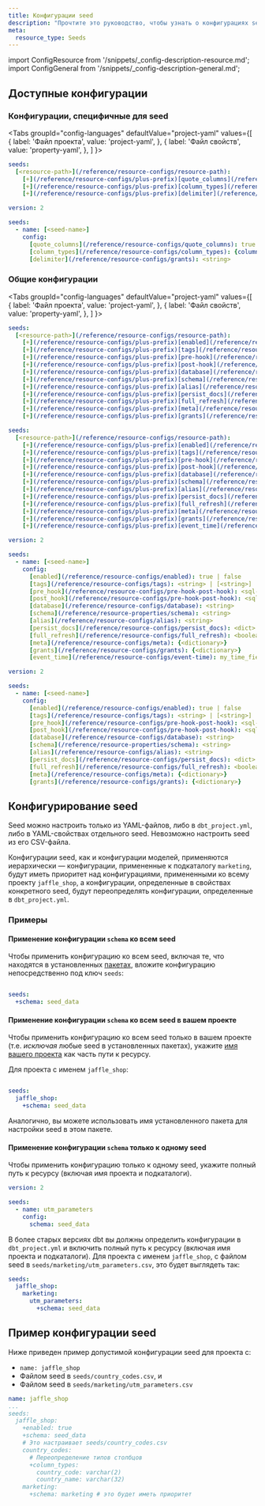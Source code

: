 ```yaml
---
title: Конфигурации seed
description: "Прочтите это руководство, чтобы узнать о конфигурациях seed в dbt."
meta:
  resource_type: Seeds
---
```


import ConfigResource from '/snippets/_config-description-resource.md';
import ConfigGeneral from '/snippets/_config-description-general.md';


## Доступные конфигурации
### Конфигурации, специфичные для seed

<ConfigResource meta={frontMatter.meta} />

<Tabs
  groupId="config-languages"
  defaultValue="project-yaml"
  values={[
    { label: 'Файл проекта', value: 'project-yaml', },
    { label: 'Файл свойств', value: 'property-yaml', },
  ]
}>
<TabItem value="project-yaml">

<File name='dbt_project.yml'>

```yml
seeds:
  [<resource-path>](/reference/resource-configs/resource-path):
    [+](/reference/resource-configs/plus-prefix)[quote_columns](/reference/resource-configs/quote_columns): true | false
    [+](/reference/resource-configs/plus-prefix)[column_types](/reference/resource-configs/column_types): {column_name: datatype}
    [+](/reference/resource-configs/plus-prefix)[delimiter](/reference/resource-configs/delimiter): <string>

```

</File>

</TabItem>


<TabItem value="property-yaml">

<File name='seeds/properties.yml'>

```yaml
version: 2

seeds:
  - name: [<seed-name>]
    config:
      [quote_columns](/reference/resource-configs/quote_columns): true | false
      [column_types](/reference/resource-configs/column_types): {column_name: datatype}
      [delimiter](/reference/resource-configs/grants): <string>

```

</File>

</TabItem>

</Tabs>

### Общие конфигурации

<ConfigGeneral />

<Tabs
  groupId="config-languages"
  defaultValue="project-yaml"
  values={[
    { label: 'Файл проекта', value: 'project-yaml', },
    { label: 'Файл свойств', value: 'property-yaml', },
  ]
}>

<TabItem value="project-yaml">

<File name='dbt_project.yml'>

<VersionBlock lastVersion="1.8">

```yaml
seeds:
  [<resource-path>](/reference/resource-configs/resource-path):
    [+](/reference/resource-configs/plus-prefix)[enabled](/reference/resource-configs/enabled): true | false
    [+](/reference/resource-configs/plus-prefix)[tags](/reference/resource-configs/tags): <string> | [<string>]
    [+](/reference/resource-configs/plus-prefix)[pre-hook](/reference/resource-configs/pre-hook-post-hook): <sql-statement> | [<sql-statement>]
    [+](/reference/resource-configs/plus-prefix)[post-hook](/reference/resource-configs/pre-hook-post-hook): <sql-statement> | [<sql-statement>]
    [+](/reference/resource-configs/plus-prefix)[database](/reference/resource-configs/database): <string>
    [+](/reference/resource-configs/plus-prefix)[schema](/reference/resource-properties/schema): <string>
    [+](/reference/resource-configs/plus-prefix)[alias](/reference/resource-configs/alias): <string>
    [+](/reference/resource-configs/plus-prefix)[persist_docs](/reference/resource-configs/persist_docs): <dict>
    [+](/reference/resource-configs/plus-prefix)[full_refresh](/reference/resource-configs/full_refresh): <boolean>
    [+](/reference/resource-configs/plus-prefix)[meta](/reference/resource-configs/meta): {<dictionary>}
    [+](/reference/resource-configs/plus-prefix)[grants](/reference/resource-configs/grants): {<dictionary>}

```
</VersionBlock>

<VersionBlock firstVersion="1.9">

```yaml
seeds:
  [<resource-path>](/reference/resource-configs/resource-path):
    [+](/reference/resource-configs/plus-prefix)[enabled](/reference/resource-configs/enabled): true | false
    [+](/reference/resource-configs/plus-prefix)[tags](/reference/resource-configs/tags): <string> | [<string>]
    [+](/reference/resource-configs/plus-prefix)[pre-hook](/reference/resource-configs/pre-hook-post-hook): <sql-statement> | [<sql-statement>]
    [+](/reference/resource-configs/plus-prefix)[post-hook](/reference/resource-configs/pre-hook-post-hook): <sql-statement> | [<sql-statement>]
    [+](/reference/resource-configs/plus-prefix)[database](/reference/resource-configs/database): <string>
    [+](/reference/resource-configs/plus-prefix)[schema](/reference/resource-properties/schema): <string>
    [+](/reference/resource-configs/plus-prefix)[alias](/reference/resource-configs/alias): <string>
    [+](/reference/resource-configs/plus-prefix)[persist_docs](/reference/resource-configs/persist_docs): <dict>
    [+](/reference/resource-configs/plus-prefix)[full_refresh](/reference/resource-configs/full_refresh): <boolean>
    [+](/reference/resource-configs/plus-prefix)[meta](/reference/resource-configs/meta): {<dictionary>}
    [+](/reference/resource-configs/plus-prefix)[grants](/reference/resource-configs/grants): {<dictionary>}
    [+](/reference/resource-configs/plus-prefix)[event_time](/reference/resource-configs/event-time): my_time_field

```
</VersionBlock>
</File>

</TabItem>


<TabItem value="property-yaml">

<File name='seeds/properties.yml'>

<VersionBlock firstVersion="1.9">

```yaml
version: 2

seeds:
  - name: [<seed-name>]
    config:
      [enabled](/reference/resource-configs/enabled): true | false
      [tags](/reference/resource-configs/tags): <string> | [<string>]
      [pre_hook](/reference/resource-configs/pre-hook-post-hook): <sql-statement> | [<sql-statement>]
      [post_hook](/reference/resource-configs/pre-hook-post-hook): <sql-statement> | [<sql-statement>]
      [database](/reference/resource-configs/database): <string>
      [schema](/reference/resource-properties/schema): <string>
      [alias](/reference/resource-configs/alias): <string>
      [persist_docs](/reference/resource-configs/persist_docs): <dict>
      [full_refresh](/reference/resource-configs/full_refresh): <boolean>
      [meta](/reference/resource-configs/meta): {<dictionary>}
      [grants](/reference/resource-configs/grants): {<dictionary>}
      [event_time](/reference/resource-configs/event-time): my_time_field

```
</VersionBlock>

<VersionBlock lastVersion="1.8">

```yaml
version: 2

seeds:
  - name: [<seed-name>]
    config:
      [enabled](/reference/resource-configs/enabled): true | false
      [tags](/reference/resource-configs/tags): <string> | [<string>]
      [pre_hook](/reference/resource-configs/pre-hook-post-hook): <sql-statement> | [<sql-statement>]
      [post_hook](/reference/resource-configs/pre-hook-post-hook): <sql-statement> | [<sql-statement>]
      [database](/reference/resource-configs/database): <string>
      [schema](/reference/resource-properties/schema): <string>
      [alias](/reference/resource-configs/alias): <string>
      [persist_docs](/reference/resource-configs/persist_docs): <dict>
      [full_refresh](/reference/resource-configs/full_refresh): <boolean>
      [meta](/reference/resource-configs/meta): {<dictionary>}
      [grants](/reference/resource-configs/grants): {<dictionary>}
```

</VersionBlock>
</File>

</TabItem>
</Tabs>

## Конфигурирование seed
Seed можно настроить только из YAML-файлов, либо в `dbt_project.yml`, либо в YAML-свойствах отдельного seed. Невозможно настроить seed из его CSV-файла.

Конфигурации seed, как и конфигурации моделей, применяются иерархически — конфигурации, примененные к подкаталогу `marketing`, будут иметь приоритет над конфигурациями, примененными ко всему проекту `jaffle_shop`, а конфигурации, определенные в свойствах конкретного seed, будут переопределять конфигурации, определенные в `dbt_project.yml`.

### Примеры
#### Применение конфигурации `schema` ко всем seed
Чтобы применить конфигурацию ко всем seed, включая те, что находятся в установленных [пакетах](/docs/build/packages), вложите конфигурацию непосредственно под ключ `seeds`:

<File name='dbt_project.yml'>

```yml

seeds:
  +schema: seed_data
```

</File>


#### Применение конфигурации `schema` ко всем seed в вашем проекте
Чтобы применить конфигурацию ко всем seed только в вашем проекте (т.е. _исключая_ любые seed в установленных пакетах), укажите [имя вашего проекта](/reference/project-configs/name.md) как часть пути к ресурсу.

Для проекта с именем `jaffle_shop`:

<File name='dbt_project.yml'>

```yml

seeds:
  jaffle_shop:
    +schema: seed_data
```

</File>

Аналогично, вы можете использовать имя установленного пакета для настройки seed в этом пакете.

#### Применение конфигурации `schema` только к одному seed
Чтобы применить конфигурацию только к одному seed, укажите полный путь к ресурсу (включая имя проекта и подкаталоги).

<File name='seeds/marketing/properties.yml'>

```yml
version: 2

seeds:
  - name: utm_parameters
    config:
      schema: seed_data
```

</File>

В более старых версиях dbt вы должны определить конфигурации в `dbt_project.yml` и включить полный путь к ресурсу (включая имя проекта и подкаталоги). Для проекта с именем `jaffle_shop`, с файлом seed в `seeds/marketing/utm_parameters.csv`, это будет выглядеть так:

<File name='dbt_project.yml'>

```yml
seeds:
  jaffle_shop:
    marketing:
      utm_parameters:
        +schema: seed_data
```

</File>


## Пример конфигурации seed
Ниже приведен пример допустимой конфигурации seed для проекта с:
* `name: jaffle_shop`
* Файлом seed в `seeds/country_codes.csv`, и
* Файлом seed в `seeds/marketing/utm_parameters.csv`


<File name='dbt_project.yml'>

```yml
name: jaffle_shop
...
seeds:
  jaffle_shop:
    +enabled: true
    +schema: seed_data
    # Это настраивает seeds/country_codes.csv
    country_codes:
      # Переопределение типов столбцов
      +column_types:
        country_code: varchar(2)
        country_name: varchar(32)
    marketing:
      +schema: marketing # это будет иметь приоритет
```

</File>
